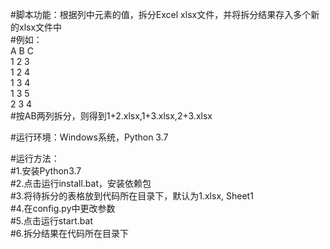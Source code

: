 #脚本功能：根据列中元素的值，拆分Excel xlsx文件，并将拆分结果存入多个新的xlsx文件中  
#例如：  
  A B C  
  1 2 3  
  1 2 4  
  1 3 4  
  1 3 5  
  2 3 4  
#按AB两列拆分，则得到1+2.xlsx,1+3.xlsx,2+3.xlsx  

#运行环境：Windows系统，Python 3.7  

#运行方法：  
#1.安装Python3.7  
#2.点击运行install.bat，安装依赖包  
#3.将待拆分的表格放到代码所在目录下，默认为1.xlsx, Sheet1  
#4.在config.py中更改参数  
#5.点击运行start.bat  
#6.拆分结果在代码所在目录下  
